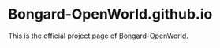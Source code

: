 # Bongard-OpenWorld.github.io
This is the official project page of [Bongard-OpenWorld](https://joyjayng.github.io/Bongard-OpenWorld.github.io/).
